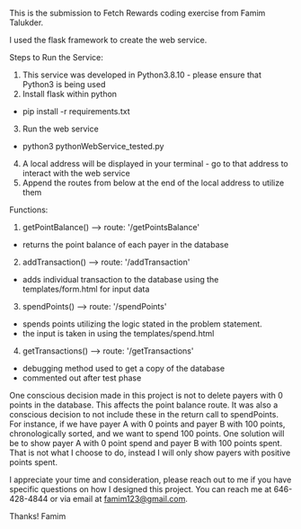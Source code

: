 This is the submission to Fetch Rewards coding exercise from Famim Talukder.

I used the flask framework to create the web service. 

Steps to Run the Service:
1. This service was developed in Python3.8.10 - please ensure that Python3 is being used
2. Install flask within python
- pip install -r requirements.txt
3. Run the web service
- python3 pythonWebService_tested.py
4. A local address will be displayed in your terminal - go to that address to interact with the web service
5. Append the routes from below at the end of the local address to utilize them

Functions:
1. getPointBalance() --> route: '/getPointsBalance'
- returns the point balance of each payer in the database
2. addTransaction() --> route: '/addTransaction'
- adds individual transaction to the database using the templates/form.html for input data
3. spendPoints() --> route: '/spendPoints'
- spends points utilizing the logic stated in the problem statement.
- the input is taken in using the templates/spend.html
4. getTransactions() --> route: '/getTransactions'
- debugging method used to get a copy of the database
- commented out after test phase


One conscious decision made in this project is not to delete payers with 0 points in the database.
This affects the point balance route. It was also a conscious decision to not include these in the
return call to spendPoints. For instance, if we have payer A with 0 points and payer B with 100
points, chronologically sorted, and we want to spend 100 points. One solution will be to show
payer A with 0 point spend and payer B with 100 points spent. That is not what I choose to do,
instead I will only show payers with positive points spent.

I appreciate your time and consideration, please reach out to me if you have specific questions on
how I designed this project. You can reach me at 646-428-4844 or via email at famim123@gmail.com.

Thanks!
Famim